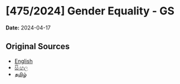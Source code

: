# [475/2024] Gender Equality - GS

**Date:** 2024-04-17

## Original Sources

- [English](https://documents.gov.lk/view/bills/2024/4/475-2024_E.pdf)
- [සිංහල](https://documents.gov.lk/view/bills/2024/4/475-2024_S.pdf)
- [தமிழ்](https://documents.gov.lk/view/bills/2024/4/475-2024_T.pdf)
